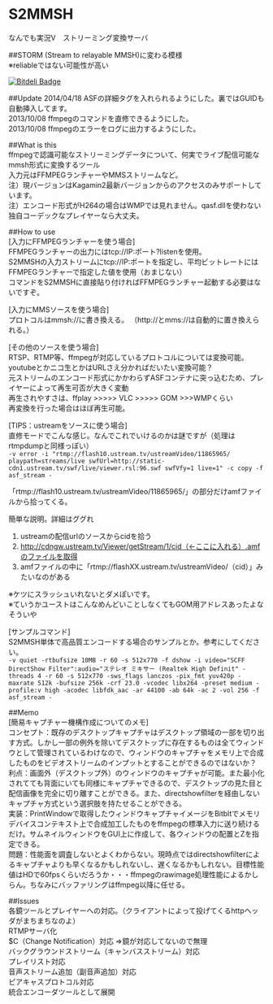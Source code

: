 S2MMSH
======

なんでも実況V　ストリーミング変換サーバ

##STORM (Stream to relayable MMSH)に変わる模様  
※reliableではない可能性が高い 

[![Bitdeli Badge](https://d2weczhvl823v0.cloudfront.net/kikakubu-ksg/s2mmsh/trend.png)](https://bitdeli.com/free "Bitdeli Badge")

##Update
2014/04/18 ASFの詳細タグを入れられるようにした。裏ではGUIDも自動挿入してます。  
2013/10/08 ffmpegのコマンドを直修できるようにした。  
2013/10/08 ffmpegのエラーをログに出力するようにした。  

##What is this  
ffmpegで認識可能なストリーミングデータについて、何実でライブ配信可能なmmsh形式に変換するツール  
入力元はFFMPEGランチャーやMMSストリームなど。  
注）現バージョンはKagamin2最新バージョンからのアクセスのみサポートしています。  
注）エンコード形式がH264の場合はWMPでは見れません。qasf.dllを使わない独自コーデックなプレイヤーなら大丈夫。  

##How to use  
[入力にFFMPEGランチャーを使う場合]  
FFMPEGランチャーの出力にはtcp://IP:ポート?listenを使用。  
S2MMSHの入力ストリームにtcp://IP:ポートを指定し、平均ビットレートにはFFMPEGランチャーで指定した値を使用（おまじない）  
コマンドをS2MMSHに直接貼り付ければFFMPEGランチャー起動する必要はないですぞ。  

[入力にMMSソースを使う場合]  
プロトコルはmmsh://に書き換える。 （http://とmms://は自動的に置き換えられる。）

[その他のソースを使う場合]  
RTSP、RTMP等、ffmpegが対応しているプロトコルについては変換可能。youtubeとかニコ生とかはURLさえ分かればだいたい変換可能？  
元ストリームのエンコード形式にかかわらずASFコンテナに突っ込むため、プレイヤーによって再生可否が大きく変動  
再生されやすさは、ffplay >>>>> VLC >>>>> GOM >>>WMPくらい  
再変換を行った場合はほぼ再生可能。  

[TIPS：ustreamをソースに使う場合]  
直修モードでこんな感じ。なんでこれでいけるのかは謎ですが（処理はrtmpdumpと同様っぽい）  
` -v error -i "rtmp://flash10.ustream.tv/ustreamVideo/11865965/ playpath=streams/live swfUrl=http://static-cdn1.ustream.tv/swf/live/viewer.rsl:96.swf swfVfy=1 live=1" -c copy -f asf_stream -  `

「rtmp://flash10.ustream.tv/ustreamVideo/11865965/」の部分だけamfファイルから拾ってくる。  

簡単な説明。詳細はググれ  
1. ustreamの配信urlのソースからcidを拾う  
2. http://cdngw.ustream.tv/Viewer/getStream/1/cid（←ここに入れる）.amfのファイルを取得  
3. amfファイルの中に「rtmp://flashXX.ustream.tv/ustreamVideo/（cid）」みたいなのがある  

※ケツにスラッシュいれないとダメぽいです。  
※ていうかユーストはこんなめんどいことしなくてもGOM用アドレスあったよなそういや  
  
[サンプルコマンド]  
S2MMSH単体で高品質エンコードする場合のサンプルとか。参考にしてください。  
`-v quiet -rtbufsize 10MB -r 60 -s 512x770 -f dshow -i video="SCFF DirectShow Filter":audio="ステレオ ミキサー (Realtek High Definit" -threads 4 -r 60 -s 512x770 -sws_flags lanczos -pix_fmt yuv420p -maxrate 512k -bufsize 256k -crf 23.0 -vcodec libx264 -preset medium -profile:v high -acodec libfdk_aac -ar 44100 -ab 64k -ac 2 -vol 256 -f asf_stream - `  

##Memo  
[簡易キャプチャー機構作成についてのメモ]  
コンセプト：既存のデスクトップキャプチャはデスクトップ領域の一部を切り出す方式。しかし一部の例外を除いてデスクトップに存在するものは全てウィンドウとして管理されているわけなので、ウィンドウのキャプチャをメモリ上で合成したものをビデオストリームのインプットとすることができるのではないか？  
利点：画面外（デスクトップ外）のウィンドウのキャプチャが可能。また最小化されてても背面にいても同様にキャプチャできるので、デスクトップの見た目と配信画像を完全に切り離すことができる。また、directshowfilterを経由しないキャプチャ方式という選択肢を持たせることができる。  
実装：PrintWindowで取得したウィンドウキャプチャイメージをBitbltでメモリデバイスコンテキスト上で合成加工したものをffmpegの標準入力に送り続けるだけ。サムネイルウィンドウをGUI上に作成して、各ウィンドウの配置とZを指定できる。  
問題：性能面を調査しないとよくわからない。現時点ではdirectshowfilterによるキャプチャよりも早くなるかもしれないし、遅くなるかもしれない。目標性能値はHDで60fpsくらいだろうか・・・ffmpegのrawimage処理性能によるかしらん。ちなみにバッファリングはffmpeg以降に任せる。  


##Issues  
各鏡ツールとプレイヤーへの対応。（クライアントによって投げてくるhttpヘッダがまちまちなのよ）  
RTMPサーバ化  
$C（Change Notification）対応  ⇒鏡が対応してないので無理  
バックグラウンドストリーム（キャンバスストリーム）対応  
プレイリスト対応  
音声ストリーム追加（副音声追加）対応  
ピアキャスプロトコル対応  
統合エンコーダツールとして展開  
  
